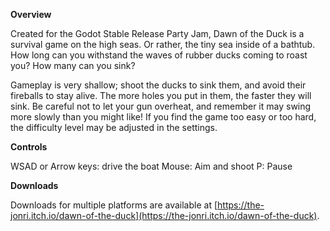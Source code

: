 **Overview**

Created for the Godot Stable Release Party Jam, Dawn of the Duck is a survival game on the high seas.  Or rather, the tiny sea inside of a bathtub.  How long can you withstand the waves of rubber ducks coming to roast you?  How many can you sink?

Gameplay is very shallow; shoot the ducks to sink them, and avoid their fireballs to stay alive.  The more holes you put in them, the faster they will sink.  Be careful not to let your gun overheat, and remember it may swing more slowly than you might like!  If you find the game too easy or too hard, the difficulty level may be adjusted in the settings.

**Controls**

WSAD or Arrow keys: drive the boat
Mouse: Aim and shoot
P: Pause

**Downloads**

Downloads for multiple platforms are available at [https://the-jonri.itch.io/dawn-of-the-duck](https://the-jonri.itch.io/dawn-of-the-duck).


